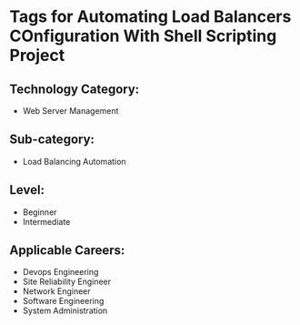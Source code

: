 # Tags for Automating Load Balancers COnfiguration With Shell Scripting Project

## Technology Category:
- Web Server Management


## Sub-category:
- Load Balancing Automation

## Level:
- Beginner
- Intermediate
  

## Applicable Careers:
- Devops Engineering
- Site Reliability Engineer
- Network Engineer
- Software Engineering
- System Administration
